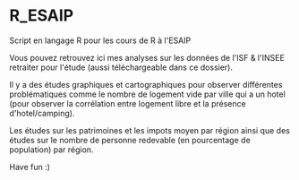 # R_ESAIP
Script en langage R pour les cours de R à l'ESAIP

Vous pouvez retrouvez ici mes analyses sur les données de l'ISF & l'INSEE retraiter pour l'étude (aussi téléchargeable dans ce dossier).

Il y a des études graphiques et cartographiques pour observer différentes problématiques comme le nombre de logement vide par ville qui a un hotel (pour observer la corrélation entre logement libre et la présence d'hotel/camping). 

Les études sur les patrimoines et les impots moyen par région ainsi que des études sur le nombre de personne redevable (en pourcentage de population) par région.

Have fun :)
